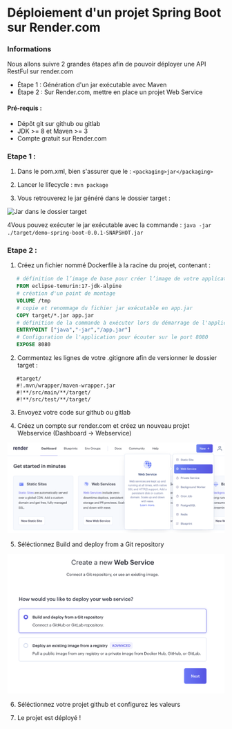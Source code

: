 # Déploiement d'un projet Spring Boot sur Render.com

### Informations

Nous allons suivre 2 grandes étapes afin de pouvoir déployer une API RestFul sur render.com

- Étape 1 : Génération d'un jar exécutable avec Maven
- Étape 2 : Sur Render.com, mettre en place un projet Web Service

#### Pré-requis :

- Dépôt git sur github ou gitlab
- JDK >= 8 et Maven >= 3
- Compte gratuit sur Render.com

### Etape 1 :

1) Dans le pom.xml, bien s'assurer que le :
   ```<packaging>jar</packaging>```


2) Lancer le lifecycle :
   ```mvn package```


3) Vous retrouverez le jar généré dans le dossier target :

![Jar dans le dossier target](https://raw.githubusercontent.com/sauvageb/RENDER_spring-boot/main/images/jar_generated.png)

4Vous pouvez exécuter le jar exécutable avec la commande :
```java -jar ./target/demo-spring-boot-0.0.1-SNAPSHOT.jar```

### Etape 2 :

1) Créez un fichier nommé Dockerfile à la racine du projet, contenant :

```dockerfile
   # définition de l’image de base pour créer l’image de votre application
   FROM eclipse-temurin:17-jdk-alpine
   # création d'un point de montage
   VOLUME /tmp
   # copie et renommage du fichier jar exécutable en app.jar
   COPY target/*.jar app.jar
   # définition de la commande à exécuter lors du démarrage de l'application
   ENTRYPOINT ["java","-jar","/app.jar"]
   # Configuration de l'application pour écouter sur le port 8080
   EXPOSE 8080
   ```

2) Commentez les lignes de votre .gitignore afin de versionner le dossier target :

```gitignore
   #target/
   #!.mvn/wrapper/maven-wrapper.jar
   #!**/src/main/**/target/
   #!**/src/test/**/target/
```

3) Envoyez votre code sur github ou gitlab


4) Créez un compte sur render.com et créez un nouveau projet Webservice (Dashboard -> Webservice)

![New Web service](https://raw.githubusercontent.com/sauvageb/RENDER_spring-boot/main/images/render_new_web_service.png)

5) Séléctionnez Build and deploy from a Git repository

![New Web service](https://raw.githubusercontent.com/sauvageb/RENDER_spring-boot/main/images/deploy_from_git.png)

6) Séléctionnez votre projet github et configurez les valeurs


7) Le projet est déployé !

